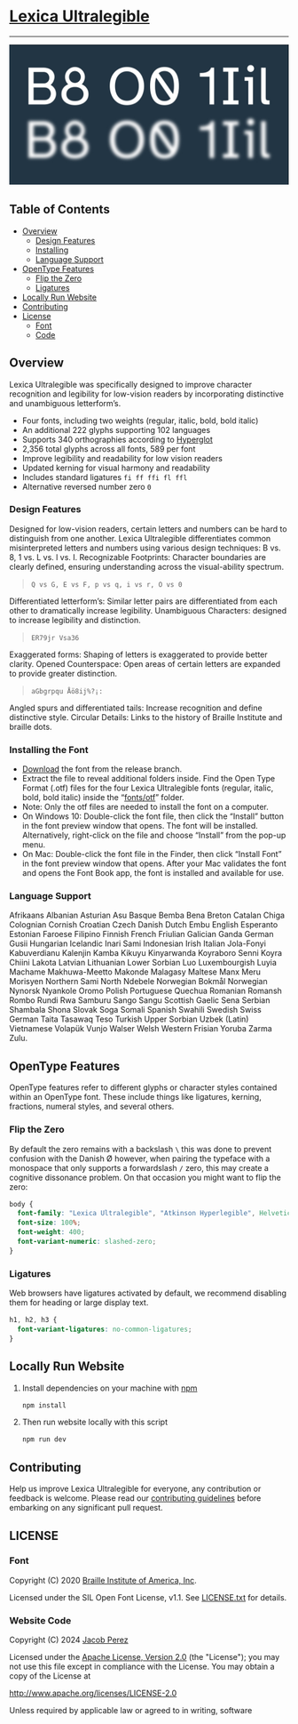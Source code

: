 # [Lexica Ultralegible](https://jacobxperez.github.io/lexica-ultralegible/)

---
![banner](docs/banner.jpg)

## Table of Contents

* [Overview](#overview)
  * [Design Features](#design-features)
  * [Installing](#installing-the-font)
  * [Language Support](#language-support)
* [OpenType Features](#opentype-features)
  * [Flip the Zero](#flip-the-zero)
  * [Ligatures](#ligatures)
* [Locally Run Website](#locally-run-website)
* [Contributing](#contributing)
* [License](#license)
  * [Font](#font)
  * [Code](#code)

## Overview

Lexica Ultralegible was specifically designed to improve character recognition and legibility for low-vision readers by incorporating distinctive and unambiguous letterform’s.

* Four fonts, including two weights (regular, italic, bold, bold italic)
* An additional 222 glyphs supporting 102 languages
* Supports 340 orthographies according to [Hyperglot](https://hyperglot.rosettatype.com/)
* 2,356 total glyphs across all fonts, 589 per font
* Improve legibility and readability for low vision readers
* Updated kerning for visual harmony and readability
* Includes standard ligatures `fi ff ffi fl ffl`
* Alternative reversed number zero `0`

### Design Features

Designed for low-vision readers, certain letters and numbers can be hard to distinguish from one another. Lexica Ultralegible differentiates common misinterpreted letters and numbers using various design techniques: B vs. 8, 1 vs. L vs. l vs. I. Recognizable Footprints: Character boundaries are clearly defined, ensuring understanding across the visual-ability spectrum.

> `Q vs G, E vs F, p vs q, i vs r, O vs 0`

Differentiated letterform’s: Similar letter pairs are differentiated from each other to dramatically increase legibility. Unambiguous Characters: designed to increase legibility and distinction.

> `ER79jr Vsa36`

Exaggerated forms: Shaping of letters is exaggerated to provide better clarity. Opened Counterspace: Open areas of certain letters are expanded to provide greater distinction.

> `aGbgrpqu Åö8ij%?¡:`

Angled spurs and differentiated tails: Increase recognition and define distinctive style. Circular Details: Links to the history of Braille Institute and braille dots.

### Installing the Font

* [Download](https://github.com/jacobxperez/lexica-ultralegible/archive/refs/heads/release.zip) the font from the release branch.
* Extract the file to reveal additional folders inside. Find the Open Type Format (.otf) files for the four Lexica Ultralegible fonts (regular, italic, bold, bold italic) inside the “[fonts/otf](https://github.com/jacobxperez/lexica-ultralegible/tree/main/fonts/otf)” folder.
* Note: Only the otf files are needed to install the font on a computer.
* On Windows 10: Double-click the font file, then click the “Install” button in the font preview window that opens. The font will be installed. Alternatively, right-click on the file and choose “Install” from the pop-up menu.
* On Mac: Double-click the font file in the Finder, then click “Install Font” in the font preview window that opens. After your Mac validates the font and opens the Font Book app, the font is installed and available for use.

### Language Support

Afrikaans Albanian Asturian Asu Basque Bemba Bena Breton Catalan Chiga Colognian Cornish Croatian Czech Danish Dutch Embu English Esperanto Estonian Faroese Filipino Finnish French Friulian Galician Ganda German Gusii Hungarian Icelandic Inari Sami Indonesian Irish Italian Jola-Fonyi Kabuverdianu Kalenjin Kamba Kikuyu Kinyarwanda Koyraboro Senni Koyra Chiini Lakota Latvian Lithuanian Lower Sorbian Luo Luxembourgish Luyia Machame Makhuwa-Meetto Makonde Malagasy Maltese Manx Meru Morisyen Northern Sami North Ndebele Norwegian Bokmål Norwegian Nynorsk Nyankole Oromo Polish Portuguese Quechua Romanian Romansh Rombo Rundi Rwa Samburu Sango Sangu Scottish Gaelic Sena Serbian Shambala Shona Slovak Soga Somali Spanish Swahili Swedish Swiss German Taita Tasawaq Teso Turkish Upper Sorbian Uzbek (Latin) Vietnamese Volapük Vunjo Walser Welsh Western Frisian Yoruba Zarma Zulu.

## OpenType Features

OpenType features refer to different glyphs or character styles contained within an OpenType font. These include things like ligatures, kerning, fractions, numeral styles, and several others.

### Flip the Zero

By default the zero remains with a backslash `\` this was done to prevent confusion with the Danish Ø however, when pairing the typeface with a monospace that only supports a forwardslash `/` zero, this may create a cognitive dissonance problem. On that occasion you might want to flip the zero:

```css
body {
  font-family: "Lexica Ultralegible", "Atkinson Hyperlegible", Helvetica, Arial, sans-serif;
  font-size: 100%;
  font-weight: 400;
  font-variant-numeric: slashed-zero;
}
```

### Ligatures

Web browsers have ligatures activated by default, we recommend disabling them for heading or large display text.

```css
h1, h2, h3 {
  font-variant-ligatures: no-common-ligatures;
}
```

## Locally Run Website

1) Install dependencies on your machine with [npm](https://www.npmjs.com/)

    ```bash
    npm install
    ```

2) Then run website locally with this script

    ```bash
    npm run dev
    ```

## Contributing

Help us improve Lexica Ultralegible for everyone, any contribution or feedback is welcome.
Please read our [contributing guidelines](https://github.com/jacobxperez/lexica-ultralegible/blob/main/.github/CONTRIBUTING.md)
before embarking on any significant pull request.

## LICENSE

### Font

Copyright (C) 2020 [Braille Institute of America, Inc](https://brailleinstitute.org/).

Licensed under the SIL Open Font License, v1.1. See [LICENSE.txt](LICENSE.txt) for details.

### Website Code

Copyright (C) 2024 [Jacob Perez](https://jacobxperez.github.io/blog/)

Licensed under the [Apache License, Version 2.0](http://www.apache.org/licenses/LICENSE-2.0) (the "License");
you may not use this file except in compliance with the License.
You may obtain a copy of the License at

<http://www.apache.org/licenses/LICENSE-2.0>

Unless required by applicable law or agreed to in writing, software
